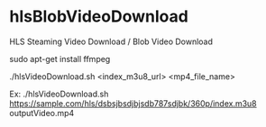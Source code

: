 # hlsBlobVideoDownload
HLS Steaming Video Download / Blob Video Download

sudo apt-get install ffmpeg

./hlsVideoDownload.sh <index_m3u8_url> <mp4_file_name>


Ex: ./hlsVideoDownload.sh https://sample.com/hls/dsbsjbsdjbjsdb787sdjbk/360p/index.m3u8  outputVideo.mp4
